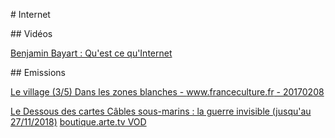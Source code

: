 # Internet

## Vidéos

[Benjamin Bayart : Qu'est ce qu'Internet](https://www.youtube.com/watch?v=pwT2egqlke4&list=PLU39vuHuXlJeER75D1GNJiK8-2i0yhRLX)

## Emissions

[Le village (3/5) Dans les zones blanches - www.franceculture.fr - 20170208](https://www.franceculture.fr/emissions/les-nouvelles-vagues/le-village-35-dans-les-zones-blanches)

[Le Dessous des cartes
 Câbles sous-marins : la guerre invisible (jusqu'au 27/11/2018)](https://www.arte.tv/fr/videos/078191-009-A/le-dessous-des-cartes/) [boutique.arte.tv VOD](https://boutique.arte.tv/detail/le_dessous_des_cartes_cables_sous_marins_guerre_invisible)
